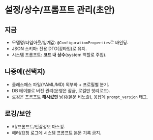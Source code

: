 # 설정/상수/프롬프트 관리(초안)

## 지금

- 모델명/타임아웃/임계값: `@ConfigurationProperties`로 바인딩.
- JSON 스키마: 전용 DTO(강타입)로 유지.
- 시스템 프롬프트: **코드 내 상수**(system 역할로 주입).

## 나중에(선택지)

- 클래스패스 파일(YAML/MD) 외부화 + 프로필별 분기.
- DB 테이블로 버전 관리(운영은 잠금, 로컬만 핫리로드).
- 로깅은 프롬프트 **해시값만** 남김(본문 비노출), 응답에 `prompt_version` 태그.

## 로깅/보안

- 키/프롬프트/민감정보 마스킹.
- 에러/요청 로그에 시스템 프롬프트 본문 기록 금지.